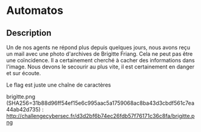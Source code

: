# Automatos

## Description

Un de nos agents ne répond plus depuis quelques jours, nous avons reçu un mail avec une photo d'archives de Brigitte Friang. Cela ne peut pas être une coïncidence. Il a certainement cherché à cacher des informations dans l'image. Nous devons le secourir au plus vite, il est certainement en danger et sur écoute.

Le flag est juste une chaîne de caractères

brigitte.png (SHA256=31b88d96ff54ef15e6c995aac5a1759068ac8ba43d3cbdf561c7ea44ab42d735) : http://challengecybersec.fr/d3d2bf6b74ec26fdb57f76171c36c8fa/brigitte.png
